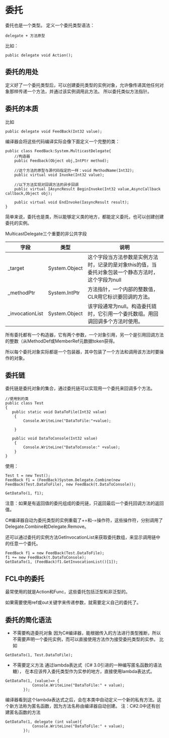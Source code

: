 # 委托
委托也是一个类型。
定义一个委托类型语法：
````
delegate + 方法原型
````
比如：
````
public delegate void Action();
````
## 委托的用处

定义好了一个委托类型后，可以创建委托类型的实例对象，允许像传递其他任何对象那样传递一个方法，并通过该实例调用此方法。
所以委托类似方法指针。

## 委托的本质

比如
````
public delegate void FeedBack(Int32 value);
````
编译器会将这些代码编译实际会像下面定义一个完整的类：

````
public class FeedBack:System.MulticastDelegate{
	//构造器
	public Feedback(Object obj,IntPtr method);

	//这个方法的原型与源代码指定的一样：void MethodName(Int32);
	public virtual void Invoke(Int32 value);

	//以下方法实现对回调方法的异步回调
	public virtual IAsyncResult BeginInvoke(Int32 value,AsyncCallback callback,Object obj);

	public virtual void EndInvoke(IasyncResult result);
}

````

简单来说，委托也是类，所以能够定义类的地方，都能定义委托，也可以创建创建委托的实例。


MulticastDelegate三个重要的非公共字段

字段|类型|说明
---|---|---
_target| System.Object| 这个字段当方法参数是实例方法时，记录的是对象this的值，当委托对象包装一个静态方法时，这个字段为null
_methodPtr|System.IntPtr| 方法指针，一个内部的整数值，CLR用它标识要回调的方法。
_invocationList|System.Object|该字段通常为null。构造委托链时，它引用一个委托数组。用回调回调多个方法时使用。

所有委托都有一个构造器，它有两个参数，一个对象引用，另一个是引用回调方法的整数（从MethodDef或MemberRef元数据token获得。

所以每个委托对象实际都是一个包装器，其中包装了一个方法和调用该方法时要操作的对象。



## 委托链

委托链是委托对象的集合，通过委托链可以实现用一个委托来回调多个方法。

````
//使用到的类
public class Test
{
   public static void DataToFile(Int32 value)
    {
        Console.WriteLine("DataToFile:"+value);

    }

   public void DataToConsole(Int32 value)
    {
        Console.WriteLine("DataToConsole:" +value);
    }
}
````
使用：
````
Test t = new Test();
FeedBack f1 = (FeedBack)System.Delegate.Combine(new FeedBack(Test.DataToFile), new FeedBack(t.DataToConsole));

GetDataTo(1, f1);
````
注意：如果是有返回值的委托组成的委托链，只返回最后一个委托回调方法的返回值。

C#编译器自动为委托类型的实例重载了+=和-=操作符，这些操作符，分别调用了Delegate.Combine和Delegate.Remove。

还可以通过委托的实例方法GetInvocationList来获取委托数组，来显示调用链中的任意一个委托。


````
FeedBack f1 = new FeedBack(Test.DataToFile);
f1 += new FeedBack(t.DataToConsole);
GetDataTo(1, (FeedBack)f1.GetInvocationList()[1]);
````




## FCL中的委托


最常使用的就是Action和Func，这些委托包括泛型和非泛型的。


如果需要使用ref或out关键字来传递参数，就需要定义自己的委托了。

## 委托的简化语法 

* 不需要构造委托对象
因为C#编译器，能根据传入的方法进行类型推断，所以不需要声明一个委托实例，而可以直接使用方法作为接受委托类型的实参。
比如
````
GetDataTo(1, Test.DataToFile);
````

* 不需要定义方法
通过lambda表达式（C# 3.0引进的一种编写匿名函数的语法糖），
在本应该传入委托类型作为实参的地方，直接使用lambda表达式。
````
GetDataTo(1, (value)=> {
            Console.WriteLine("DataToFile:" + value);
        });
````
编译器看到这个lambda表达式之后，会在本类中自动定义一个新的私有方法。这个新方法称为匿名函数，因为方法名称由编译器自动创建。
注：C#2.0中还有创建匿名函数的方法
````
GetDataTo(1, delegate (int value){
            Console.WriteLine("DataToFile:" + value);
        });
````

